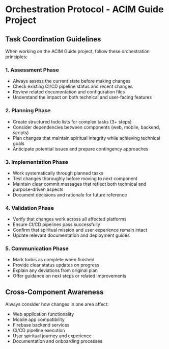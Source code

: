 # Orchestration Protocol - ACIM Guide Project

## Task Coordination Guidelines
When working on the ACIM Guide project, follow these orchestration principles:

### 1. Assessment Phase
- Always assess the current state before making changes
- Check existing CI/CD pipeline status and recent changes
- Review related documentation and configuration files
- Understand the impact on both technical and user-facing features

### 2. Planning Phase
- Create structured todo lists for complex tasks (3+ steps)
- Consider dependencies between components (web, mobile, backend, scripts)
- Plan changes that maintain spiritual integrity while achieving technical goals
- Anticipate potential issues and prepare contingency approaches

### 3. Implementation Phase
- Work systematically through planned tasks
- Test changes thoroughly before moving to next component
- Maintain clear commit messages that reflect both technical and purpose-driven aspects
- Document decisions and rationale for future reference

### 4. Validation Phase
- Verify that changes work across all affected platforms
- Ensure CI/CD pipelines pass successfully
- Confirm that spiritual mission and user experience remain intact
- Update relevant documentation and deployment guides

### 5. Communication Phase
- Mark todos as complete when finished
- Provide clear status updates on progress
- Explain any deviations from original plan
- Offer guidance on next steps or related improvements

## Cross-Component Awareness
Always consider how changes in one area affect:
- Web application functionality
- Mobile app compatibility
- Firebase backend services
- CI/CD pipeline execution
- User spiritual journey and experience
- Documentation and onboarding processes
